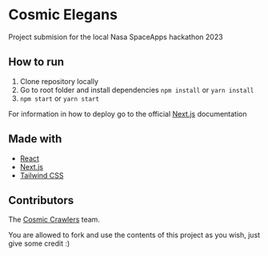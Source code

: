 # Cosmic Elegans

Project submision for the local Nasa SpaceApps hackathon 2023

## How to run

1. Clone repository locally 
2. Go to root folder and install dependencies ```npm install``` or ```yarn install```
3. ```npm start``` or ```yarn start```

For information in how to deploy go to the official [Next.js](https://nextjs.org/docs/pages/building-your-application/deploying) documentation

## Made with

- [React](https://react.dev/)
- [Next.js](https://nextjs.org)
- [Tailwind CSS](https://tailwindcss.com)

## Contributors
The [Cosmic Crawlers](https://www.spaceappschallenge.org/2023/find-a-team/cosmic-crawlers/) team.

<!-- ALL-CONTRIBUTORS-LIST:START - Do not remove or modify this section -->
<!-- prettier-ignore-start -->
<!-- markdownlint-disable -->

<!-- markdownlint-restore -->
<!-- prettier-ignore-end -->

<!-- ALL-CONTRIBUTORS-LIST:END -->


You are allowed to fork and use the contents of this project as you wish, just give some credit :)

